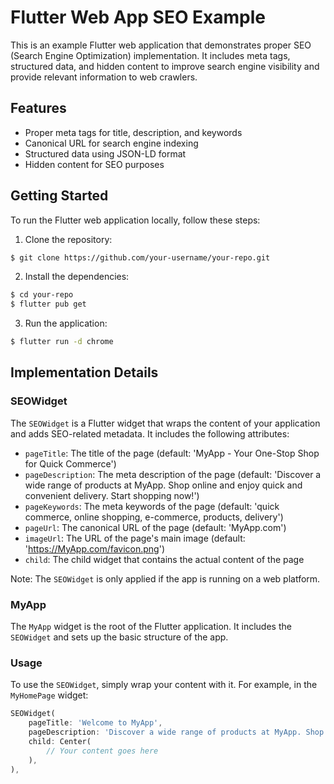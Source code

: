 # Flutter Web App SEO Example

This is an example Flutter web application that demonstrates proper SEO (Search Engine Optimization) implementation. It includes meta tags, structured data, and hidden content to improve search engine visibility and provide relevant information to web crawlers.

## Features

- Proper meta tags for title, description, and keywords
- Canonical URL for search engine indexing
- Structured data using JSON-LD format
- Hidden content for SEO purposes

## Getting Started

To run the Flutter web application locally, follow these steps:

1. Clone the repository:
```bash
$ git clone https://github.com/your-username/your-repo.git
```

2. Install the dependencies:

```bash
$ cd your-repo
$ flutter pub get
```

3. Run the application:
```bash
$ flutter run -d chrome
```

## Implementation Details

### SEOWidget

The `SEOWidget` is a Flutter widget that wraps the content of your application and adds SEO-related metadata. It includes the following attributes:

- `pageTitle`: The title of the page (default: 'MyApp - Your One-Stop Shop for Quick Commerce')
- `pageDescription`: The meta description of the page (default: 'Discover a wide range of products at MyApp. Shop online and enjoy quick and convenient delivery. Start shopping now!')
- `pageKeywords`: The meta keywords of the page (default: 'quick commerce, online shopping, e-commerce, products, delivery')
- `pageUrl`: The canonical URL of the page (default: 'MyApp.com')
- `imageUrl`: The URL of the page's main image (default: 'https://MyApp.com/favicon.png')
- `child`: The child widget that contains the actual content of the page

Note: The `SEOWidget` is only applied if the app is running on a web platform.

### MyApp

The `MyApp` widget is the root of the Flutter application. It includes the `SEOWidget` and sets up the basic structure of the app.

### Usage

To use the `SEOWidget`, simply wrap your content with it. For example, in the `MyHomePage` widget:


```dart
SEOWidget(
    pageTitle: 'Welcome to MyApp',
    pageDescription: 'Discover a wide range of products at MyApp. Shop online and enjoy quick and convenient delivery.',
    child: Center(
        // Your content goes here
    ),
),
```



